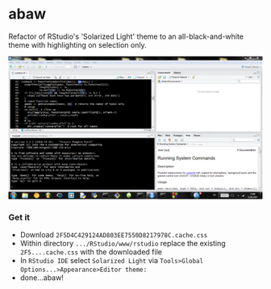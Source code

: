 # abaw

Refactor of RStudio's 'Solarized Light' theme to an all-black-and-white theme with highlighting on selection only. 

![screenshot of abaw](https://github.com/chiefBiiko/abaw/blob/master/abaw.PNG)

### Get it

+ Download `2F5D4C429124AD803EE7550D8217978C.cache.css` 
+ Within directory `.../RStudio/www/rstudio` replace the existing `2F5....cache.css` with the downloaded file 
+ In `RStudio IDE` select `Solarized Light` via `Tools>Global Options...>Appearance>Editor theme:`
+ done...abaw!